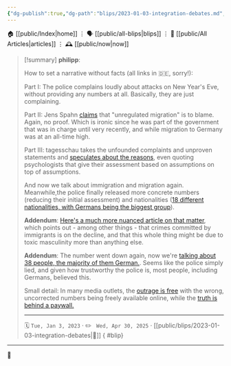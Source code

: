 ```yaml
---
{"dg-publish":true,"dg-path":"blips/2023-01-03-integration-debates.md","dg-permalink":"2023/01/03/integration-debates/","permalink":"/2023/01/03/integration-debates/","title":"philipp @ 2023-01-03"}
---
```



<div class="transclusion internal-embed is-loaded"><div class="markdown-embed">




🏠 [[public/Index\|home]]  ⋮ 🗣️ [[public/all-blips\|blips]] ⋮  📝 [[public/All Articles\|articles]]  ⋮ 🕰️ [[public/now\|now]]


</div></div>


> [!summary] **philipp**:
>
> How to set a narrative without facts (all links in 🇩🇪, sorry!):
>
> Part I: The police complains loudly about attacks on New Year's Eve, without providing any numbers at all. Basically, they are just complaining.
>
> Part II: Jens Spahn [claims](https://www.t-online.de/nachrichten/deutschland/innenpolitik/id_100104984/spahn-gescheiterte-integration-fuer-silvesterkrawalle-mitverantwortlich.html) that "unregulated migration" is to blame. Again, no proof. Which is ironic since he was part of the government that was in charge until very recently, and while migration to Germany was at an all-time high.
>
> Part III: tagesschau takes the unfounded complaints and unproven statements and [speculates about the reasons](https://www.tagesschau.de/inland/silvester-gewalt-gegen-polizisten-101.html), even quoting psychologists that give their assessment based on assumptions on top of assumptions.
>
> And now we talk about immigration and migration again. Meanwhile,the police finally released more concrete numbers (reducing their initial assessment) and nationalities ([18 different nationalities, with Germans being the biggest group](https://www.tagesspiegel.de/berlin/45-von-145-festgenommenen-sind-deutsche-alle-mutmasslichen-silvester-randalierer-wieder-frei--berliner-polizei-veroffentlicht-zahlen-9120553.html)).
>
> **Addendum**:
> [Here's a much more nuanced article on that matter](https://www.zeit.de/politik/deutschland/2023-01/silvester-randale-berlin-taeter-herkunft-folgen), which points out - among other things - that crimes committed by immigrants is on the decline, and that this whole thing might be due to toxic masculinity more than anything else.
>
> **Addendum**:
> The number went down again, now we're [talking about 38 people, the majority of them German.](https://www.tagesspiegel.de/berlin/neue-zahlen-zu-berliner-silvester-krawallen-nur-38-festgenommene-wegen-boller-attacken--mehrheitlich-deutsche-9147513.html). Seems like the police simply lied, and given how trustworthy the police is, most people, including Germans, believed this.
>
> Small detail: In many media outlets, the [outrage is free](https://www.sueddeutsche.de/panorama/kriminalitaet-berlin-senat-grossteil-der-taeter-von-silvester-unbekannt-dpa.urn-newsml-dpa-com-20090101-230111-99-184657) with the wrong, uncorrected numbers being freely available online, while the [truth is behind a paywall.](https://www.sueddeutsche.de/medien/polizei-silvester-berlin-pressearbeit-1.5730395?reduced=true)
> - - -
>
> 🗓️ <code>Tue, Jan 3, 2023</code>  · ✏️ <code> Wed, Apr 30, 2025</code>  · [[public/blips/2023-01-03-integration-debates\|🔗]]
{ #blip}


- - -

 👾
